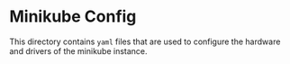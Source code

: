 # Minikube Config

This directory contains `yaml` files that are used to configure the hardware and drivers of the minikube instance.
